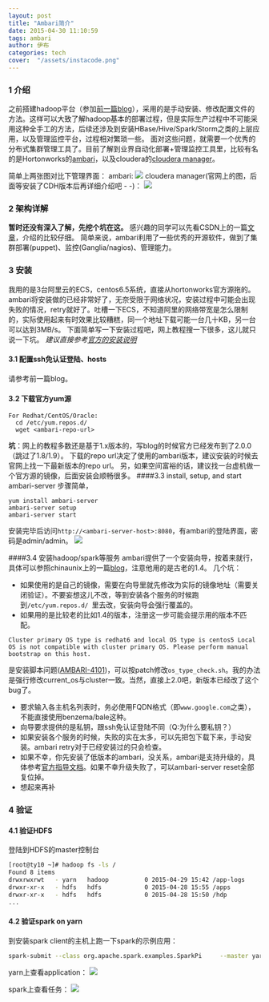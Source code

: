 ```yaml
---
layout: post
title: "Ambari简介"
date: 2015-04-30 11:10:59
tags: ambari
author: 伊布
categories: tech
cover:  "/assets/instacode.png"
---
```



### 1 介绍
之前搭建hadoop平台（参加[前一篇blog](http://silenceshell.github.io/2015/04/24/hadoop-setup/)），采用的是手动安装、修改配置文件的方法。这样可以大致了解hadoop基本的部署过程，但是实际生产过程中不可能采用这种全手工的方法，后续还涉及到安装HBase/Hive/Spark/Storm之类的上层应用，以及管理监控平台，过程相对繁琐一些。
面对这些问题，就需要一个优秀的分布式集群管理工具了。目前了解到业界自动化部署+管理监控工具里，比较有名的是Hortonworks的[ambari](http://ambari.apache.org/)，以及cloudera的[cloudera manager](http://www.cloudera.com/content/cloudera/en/downloads/cloudera_manager/cm-5-4-0.html)。
<!--more-->
简单上两张图对比下管理界面：
ambari:
![](http://7xir15.com1.z0.glb.clouddn.com/ambari.png)
cloudera manager(官网上的图，后面等安装了CDH版本后再详细介绍吧 - -)：
![](http://www.cloudera.com/content/dam/cloudera/product-assets/manager-screenshots/manager-screenshot-3.jpg)

### 2 架构详解
**暂时还没有深入了解，先挖个坑在这。**
感兴趣的同学可以先看CSDN上的一篇[文章](http://blog.csdn.net/shifenglov/article/details/42803283)，介绍的比较仔细。
简单来说，ambari利用了一些优秀的开源软件，做到了集群部署(puppet)、监控(Ganglia/nagios)、管理能力。

### 3 安装
我用的是3台阿里云的ECS，centos6.5系统，直接从hortonworks官方源拖的。ambari将安装做的已经非常好了，无奈受限于网络状况，安装过程中可能会出现失败的情况，retry就好了。吐槽一下ECS，不知道阿里的网络带宽是怎么限制的，实际使用起来有时效果比较糟糕，同一个地址下载可能一台几十KB，另一台可以达到3MB/s。
下面简单写一下安装过程吧，网上教程搜一下很多，这儿就只说一下坑。
*建议直接参考[官方的安装说明](https://cwiki.apache.org/confluence/display/AMBARI/Installation+Guide+for+Ambari+2.0.0)*
#### 3.1 配置ssh免认证登陆、hosts
请参考前一篇blog。
#### 3.2 下载官方yum源

```
For Redhat/CentOS/Oracle:
  cd /etc/yum.repos.d/
  wget <ambari-repo-url>
```

**坑**：网上的教程多数还是基于1.x版本的，写blog的时候官方已经发布到了2.0.0（跳过了1.8/1.9）。
下载的repo url决定了使用的ambari版本，建议安装的时候去官网上找一下最新版本的repo url。
另，如果空间富裕的话，建议找一台虚机做一个官方源的镜像，后面安装会顺畅很多。
####3.3 install, setup, and start ambari-server
步骤简单，

```
yum install ambari-server
ambari-server setup
ambari-server start
```

安装完毕后访问`http://<ambari-server-host>:8080`，有ambari的登陆界面，密码是admin/admin。
![](http://7xir15.com1.z0.glb.clouddn.com/ambari登陆.PNG)

####3.4 安装hadoop/spark等服务
ambari提供了一个安装向导，按着来就行，具体可以参照chinaunix上的一篇[blog](http://blog.chinaunix.net/uid-26230811-id-4023821.html)，注意他用的是古老的1.4。
几个坑：
- 如果使用的是自己的镜像，需要在向导里就先修改为实际的镜像地址（需要关闭验证）。不要妄想这儿不改，等到安装各个服务的时候跑到`/etc/yum.repos.d/
`里去改，安装向导会强行覆盖的。
- 如果用的是比较老的比如1.4的版本，注册这一步可能会提示用的版本不匹配。

```
Cluster primary OS type is redhat6 and local OS type is centos5 Local OS is not compatible with cluster primary OS. Please perform manual bootstrap on this host.
```

是安装脚本问题([AMBARI-4101](https://issues.apache.org/jira/secure/attachment/12620503/AMBARI-4101.patch))，可以按patch修改`os_type_check.sh`。我的办法是强行修改current_os与cluster一致。当然，直接上2.0吧，新版本已经改了这个bug了。

- 要求输入各主机名列表时，务必使用FQDN格式（即`www.google.com`之类），不能直接使用benzema/bale这种。
- 向导要求提供的是私钥，跟ssh免认证登陆不同（Q:为什么要私钥？）
- 如果安装各个服务的时候，失败的实在太多，可以先把包下载下来，手动安装。ambari retry对于已经安装过的只会检查。
- 如果不幸，你先安装了低版本的ambari，没关系，ambari是支持升级的，具体参考[官方指导文档](http://docs.hortonworks.com/HDPDocuments/Ambari-2.0.0.0/Ambari_Doc_Suite/Ambari_Upgrade_v20.pdf)。如果不幸升级失败了，可以ambari-server reset全部复位掉。
- 想起来再补

### 4 验证
#### 4.1 验证HDFS
登陆到HDFS的master控制台

```bash
[root@ty10 ~]# hadoop fs -ls /
Found 8 items
drwxrwxrwt   - yarn   hadoop          0 2015-04-29 15:42 /app-logs
drwxr-xr-x   - hdfs   hdfs            0 2015-04-28 15:55 /apps
drwxr-xr-x   - hdfs   hdfs            0 2015-04-28 15:50 /hdp
...
```

#### 4.2 验证spark on yarn
到安装spark client的主机上跑一下spark的示例应用：

```bash
spark-submit --class org.apache.spark.examples.SparkPi     --master yarn-cluster      --num-executors 3      --driver-memory 2g     --executor-memory 2g     --executor-cores 1        lib/spark-examples*.jar    10
```

yarn上查看application：
![](http://7xir15.com1.z0.glb.clouddn.com/ambari_spark_e1.PNG)

spark上查看任务：
![](http://7xir15.com1.z0.glb.clouddn.com/ambari_spark_ui.PNG)






